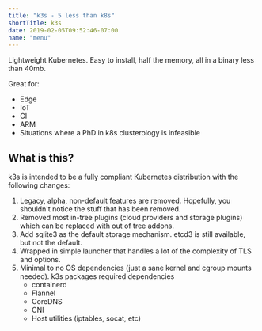 ```yaml
---
title: "k3s - 5 less than k8s"
shortTitle: k3s
date: 2019-02-05T09:52:46-07:00
name: "menu"
---
```


Lightweight Kubernetes.  Easy to install, half the memory, all in a binary less than 40mb.

Great for:

* Edge
* IoT
* CI
* ARM
* Situations where a PhD in k8s clusterology is infeasible

What is this?
---

k3s is intended to be a fully compliant Kubernetes distribution with the following changes:

1. Legacy, alpha, non-default features are removed. Hopefully, you shouldn't notice the
   stuff that has been removed.
2. Removed most in-tree plugins (cloud providers and storage plugins) which can be replaced
   with out of tree addons.
3. Add sqlite3 as the default storage mechanism. etcd3 is still available, but not the default.
4. Wrapped in simple launcher that handles a lot of the complexity of TLS and options.
5. Minimal to no OS dependencies (just a sane kernel and cgroup mounts needed). k3s packages required
   dependencies
    * containerd
    * Flannel
    * CoreDNS
    * CNI
    * Host utilities (iptables, socat, etc)
